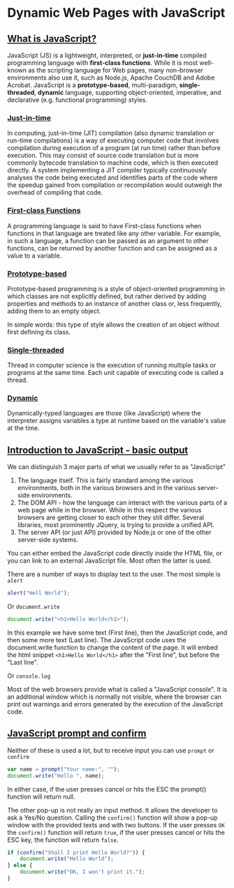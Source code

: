 # Dynamic Web Pages with JavaScript

## [What is JavaScript?](https://developer.mozilla.org/en-US/docs/Web/JavaScript)

JavaScript (JS) is a lightweight, interpreted, or **just-in-time** compiled programming language with **first-class functions**. While it is most well-known as the scripting language for Web pages, many non-browser environments also use it, such as Node.js, Apache CouchDB and Adobe Acrobat. JavaScript is a **prototype-based**, multi-paradigm, **single-threaded**, **dynamic** language, supporting object-oriented, imperative, and declarative (e.g. functional programming) styles.

### [Just-in-time](https://en.wikipedia.org/wiki/Just-in-time_compilation)

In computing, just-in-time (JIT) compilation (also dynamic translation or run-time compilations) is a way of executing computer code that involves compilation during execution of a program (at run time) rather than before execution. This may consist of source code translation but is more commonly bytecode translation to machine code, which is then executed directly. A system implementing a JIT compiler typically continuously analyses the code being executed and identifies parts of the code where the speedup gained from compilation or recompilation would outweigh the overhead of compiling that code.

### [First-class Functions](https://developer.mozilla.org/en-US/docs/Glossary/First-class_Function)

A programming language is said to have First-class functions when functions in that language are treated like any other variable. For example, in such a language, a function can be passed as an argument to other functions, can be returned by another function and can be assigned as a value to a variable.

### [Prototype-based](https://developer.mozilla.org/en-US/docs/Glossary/Prototype-based_programming)

Prototype-based programming is a style of object-oriented programming in which classes are not explicitly defined, but rather derived by adding properties and methods to an instance of another class or, less frequently, adding them to an empty object.

In simple words: this type of style allows the creation of an object without first defining its class.

### [Single-threaded](https://developer.mozilla.org/en-US/docs/Glossary/Thread)

Thread in computer science is the execution of running multiple tasks or programs at the same time. Each unit capable of executing code is called a thread.

### [Dynamic](https://developer.mozilla.org/en-US/docs/Glossary/Dynamic_typing)

Dynamically-typed languages are those (like JavaScript) where the interpreter assigns variables a type at runtime based on the variable's value at the time.

## [Introduction to JavaScript - basic output](https://code-maven.com/introduction-to-javascript)

We can distinguish 3 major parts of what we usually refer to as "JavaScript"

1. The language itself. This is fairly standard among the various environments, both in the various browsers and in the various server-side environments.
2. The DOM API - how the language can interact with the various parts of a web page while in the browser. While in this respect the various browsers are getting closer to each other they still differ. Several libraries, most prominently JQuery, is trying to provide a unified API.
3. The server API (or just API) provided by Node.js or one of the other server-side systems.

You can either embed the JavaScript code directly inside the HTML file, or you can link to an external JavaScript file. Most often the latter is used.

There are a number of ways to display text to the user. The most simple is `alert`

```javascript
alert("Hell World");
```

Or `document.write`

```javascript
document.write("<h1>Hello World</h1>");
```

In this example we have some text (First line), then the JavaScript code, and then some more text (Last line). The JavaScript code uses the document.write function to change the content of the page. It will embed the html snippet `<h1>Hello World</h1>` after the "First line", but before the "Last line".

Or `console.log`

Most of the web browsers provide what is called a "JavaScript console". It is an additional window which is normally not visible, where the browser can print out warnings and errors generated by the execution of the JavaScript code. 

## [JavaScript prompt and confirm](https://code-maven.com/javascript-input-with-prompt-and-confirm)

Neither of these is used a lot, but to receive input you can use `prompt` or `confirm`

```javascript
var name = prompt("Your name:", "");
document.write("Hello ", name);
```

In either case, if the user presses cancel or hits the ESC the prompt() function will return null.

The other pop-up is not really an input method. It allows the developer to ask a Yes/No question. Calling the `confirm()` function will show a pop-up window with the provided texts and with two buttons. If the user presses `OK` the `confirm()` function will return `true`, if the user presses cancel or hits the ESC key, the function will return `false`.

```javascript
if (confirm("Shall I print Hello World?")) {
    document.write("Hello World");
} else {
    document.write("OK, I won't print it.");
}
```
